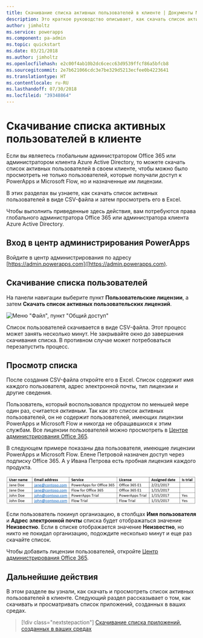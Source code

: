 ```yaml
---
title: Скачивание списка активных пользователей в клиенте | Документы Майкрософт
description: Это краткое руководство описывает, как скачать список активных пользователей в клиенте.
author: jimholtz
ms.service: powerapps
ms.component: pa-admin
ms.topic: quickstart
ms.date: 03/21/2018
ms.author: jimholtz
ms.openlocfilehash: e2c00f4ab10b2dc6cecc63d9539ffcf86a5bfcb8
ms.sourcegitcommit: 2e7b621066cdc3e7be329d5213ecfee0b4223641
ms.translationtype: HT
ms.contentlocale: ru-RU
ms.lasthandoff: 07/30/2018
ms.locfileid: "39348864"
---
```

# <a name="download-a-list-of-active-users-in-your-tenant"></a>Скачивание списка активных пользователей в клиенте
Если вы являетесь глобальным администратором Office 365 или администратором клиента Azure Active Directory, то можете скачать список активных пользователей в своем клиенте, чтобы можно было просмотреть не только пользователей, которые получали доступ к PowerApps и Microsoft Flow, но и назначенные им лицензии.

В этих разделах вы узнаете, как скачать список активных пользователей в виде CSV-файла и затем просмотреть его в Excel.

Чтобы выполнить приведенные здесь действия, вам потребуются права глобального администратора Office 365 или администратора клиента Azure Active Directory.

## <a name="sign-in-to-the-powerapps-admin-center"></a>Вход в центр администрирования PowerApps
Войдите в центр администрирования по адресу [https://admin.powerapps.com]([https://admin.powerapps.com).

## <a name="download-the-list-of-users"></a>Скачивание списка пользователей
На панели навигации выберите пункт **Пользовательские лицензии**, а затем **Скачать список активных пользовательских лицензий**.

![Меню "Файл", пункт "Общий доступ"](./media/admin-view-user-licenses/download-list.png)

Список пользователей скачивается в виде CSV-файла. Этот процесс может занять несколько минут. Не закрывайте окно до завершения скачивания списка. В противном случае может потребоваться перезапустить процесс.

## <a name="view-the-list"></a>Просмотр списка
После создания CSV-файла откройте его в Excel. Список содержит имя каждого пользователя, адрес электронной почты, тип лицензии и другие сведения.

Пользователь, который воспользовался продуктом по меньшей мере один раз, считается *активным*. Так как это список активных пользователей, он не содержит пользователей, имеющих лицензии PowerApps и Microsoft Flow и никогда не обращавшихся к этим службам. Все лицензии пользователей можно просмотреть в [Центре администрирования Office 365](https://support.office.com/article/Assign-or-remove-licenses-for-Office-365-for-business-997596b5-4173-4627-b915-36abac6786dc).

В следующем примере показаны два пользователя, имеющие лицензии PowerApps и Microsoft Flow. Елене Петровой назначен доступ через подписку Office 365. А у Ивана Петрова есть пробная лицензия каждого продукта.

![Меню "Файл", пункт "Общий доступ"](./media/admin-view-user-licenses/table2.png)

Если пользователь покинул организацию, в столбцах **Имя пользователя** и **Адрес электронной почты** списка будет отображаться значение **Неизвестно**. Если в списке отображается значение **Неизвестно**, но никто не покидал организацию, подождите несколько минут и еще раз скачайте список.

Чтобы добавить лицензии пользователей, откройте [Центр администрирования Office 365](https://support.office.com/article/Assign-or-remove-licenses-for-Office-365-for-business-997596b5-4173-4627-b915-36abac6786dc).

## <a name="next-steps"></a>Дальнейшие действия
В этом разделе вы узнали, как скачать и просмотреть список активных пользователей в клиенте. Следующий раздел рассказывает о том, как скачивать и просматривать список приложений, созданных в ваших средах.

> [!div class="nextstepaction"]
> [Скачивание списка приложений, созданных в ваших средах](admin-view-apps.md)
